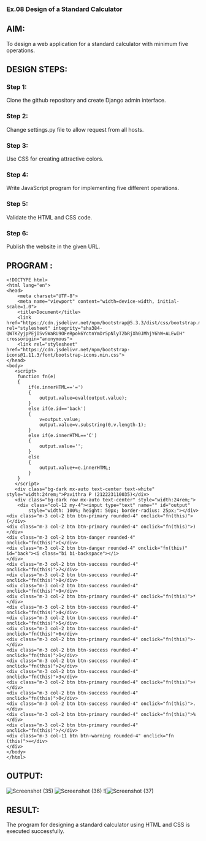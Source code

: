 ### Ex.08 Design of a Standard Calculator

## AIM:
To design a web application for a standard calculator with minimum five operations.

## DESIGN STEPS:

### Step 1:
Clone the github repository and create Django admin interface.

### Step 2:
Change settings.py file to allow request from all hosts.

### Step 3:
Use CSS for creating attractive colors.

### Step 4:
Write JavaScript program for implementing five different operations.

### Step 5:
Validate the HTML and CSS code.

### Step 6:
Publish the website in the given URL.

## PROGRAM :
```
<!DOCTYPE html>
<html lang="en">
<head>
    <meta charset="UTF-8">
    <meta name="viewport" content="width=device-width, initial-scale=1.0">
    <title>Document</title>
    <link href="https://cdn.jsdelivr.net/npm/bootstrap@5.3.3/dist/css/bootstrap.min.css" rel="stylesheet" integrity="sha384-QWTKZyjpPEjISv5WaRU9OFeRpok6YctnYmDr5pNlyT2bRjXh0JMhjY6hW+ALEwIH" crossorigin="anonymous">
    <link rel="stylesheet" href="https://cdn.jsdelivr.net/npm/bootstrap-icons@1.11.3/font/bootstrap-icons.min.css">
</head>
<body>
   <script>
    function fn(e)
    {
        if(e.innerHTML=='=')
        {
            output.value=eval(output.value);
        }
        else if(e.id=='back')
        {
            v=output.value;
            output.value=v.substring(0,v.length-1);
        }
        else if(e.innerHTML=='C')
        {
            output.value='';
        }
        else
        {
            output.value+=e.innerHTML;
        }
    }
   </script> 
   <div class="bg-dark mx-auto text-center text-white" style="width:24rem;">Pavithra P (212223110035)</div>
   <div class="bg-dark row mx-auto text-center" style="width:24rem;">
    <div class="col-12 my-4"><input type="text" name="" id="output" 
        style="width: 100%; height: 50px; border-radius: 25px;"></div>
<div class="m-3 col-2 btn btn-primary rounded-4" onclick="fn(this)">(</div> 
<div class="m-3 col-2 btn btn-primary rounded-4" onclick="fn(this)">)</div>
<div class="m-3 col-2 btn btn-danger rounded-4" onclick="fn(this)">C</div>
<div class="m-3 col-2 btn btn-danger rounded-4" onclick="fn(this)" id="back"><i class="bi bi-backspace"></i>
</div>
<div class="m-3 col-2 btn btn-success rounded-4" onclick="fn(this)">7</div>
<div class="m-3 col-2 btn btn-success rounded-4" onclick="fn(this)">8</div>
<div class="m-3 col-2 btn btn-success rounded-4" onclick="fn(this)">9</div>
<div class="m-3 col-2 btn btn-primary rounded-4" onclick="fn(this)">*</div>
<div class="m-3 col-2 btn btn-success rounded-4" onclick="fn(this)">4</div>
<div class="m-3 col-2 btn btn-success rounded-4" onclick="fn(this)">5</div>
<div class="m-3 col-2 btn btn-success rounded-4" onclick="fn(this)">6</div>
<div class="m-3 col-2 btn btn-primary rounded-4" onclick="fn(this)">-</div>
<div class="m-3 col-2 btn btn-success rounded-4" onclick="fn(this)">1</div>
<div class="m-3 col-2 btn btn-success rounded-4" onclick="fn(this)">2</div>
<div class="m-3 col-2 btn btn-success rounded-4" onclick="fn(this)">3</div>
<div class="m-3 col-2 btn btn-primary rounded-4" onclick="fn(this)">+</div>
<div class="m-3 col-2 btn btn-success rounded-4" onclick="fn(this)">0</div>
<div class="m-3 col-2 btn btn-success rounded-4" onclick="fn(this)">.</div>
<div class="m-3 col-2 btn btn-primary rounded-4" onclick="fn(this)">%</div>
<div class="m-3 col-2 btn btn-primary rounded-4" onclick="fn(this)">/</div>
<div class="m-3 col-11 btn btn-warning rounded-4" onclick="fn (this)">=</div>
</div>
</body>
</html>

```
## OUTPUT:
![Screenshot (35)](https://github.com/pradxxsh/Calc/assets/131758539/9b656fe0-b12b-4b4e-9398-940daa693119)
![Screenshot (36)](https://github.com/pradxxsh/Calc/assets/131758539/81928620-ede4-4ecf-a0ef-40d708b0ec46)
![![Screenshot (37)](https://github.com/pradxxsh/Calc/assets/131758539/39a70403-0799-4618-b323-e8b3613a83a7)


## RESULT:
The program for designing a standard calculator using HTML and CSS is executed successfully.
